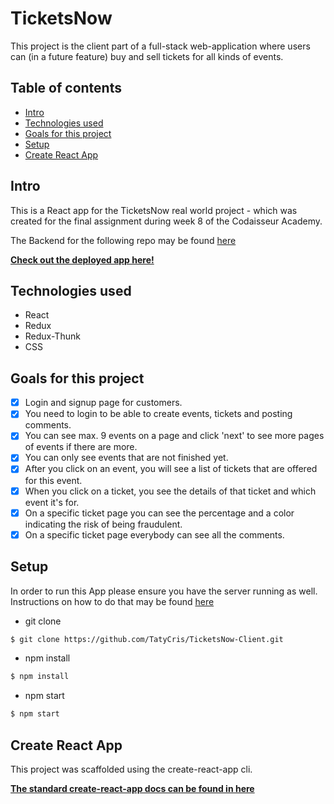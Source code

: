 # TicketsNow
This project is the client part of a full-stack web-application where users can (in a future feature) buy and sell tickets for all kinds of events.

## Table of contents

- [Intro](#Intro)
- [Technologies used](#Technologies-used)
- [Goals for this project](#Goals-for-this-project)
- [Setup](#Setup)
- [Create React App](#Create-React-App)

## Intro
This is a React app for the TicketsNow real world project - which was created for the final assignment during week 8 of the Codaisseur Academy.

The Backend for the following repo may be found [here](https://github.com/TatyCris/TicketsNow-Server)

**[Check out the deployed app here!](https://tickets-now-client.herokuapp.com)**

## Technologies used
- React
- Redux
- Redux-Thunk
- CSS

## Goals for this project
- [x] Login and signup page for customers.
- [x] You need to login to be able to create events, tickets and posting comments.
- [x] You can see max. 9 events on a page and click 'next' to see more pages of events if there are more.
- [x] You can only see events that are not finished yet.
- [x] After you click on an event, you will see a list of tickets that are offered for this event.
- [x] When you click on a ticket, you see the details of that ticket and which event it's for. 
- [x] On a specific ticket page you can see the percentage and a color indicating the risk of being fraudulent.
- [x] On a specific ticket page everybody can see all the comments.

## Setup
In order to run this App please ensure you have the server running as well. 
Instructions on how to do that may be found [here](https://github.com/TatyCris/TicketsNow-Server)

- git clone
```bash
$ git clone https://github.com/TatyCris/TicketsNow-Client.git
```

- npm install
```bash
$ npm install
```

- npm start
```bash
$ npm start
```

## Create React App
This project was scaffolded using the create-react-app cli. 

**[The standard create-react-app docs can be found in here](https://github.com/facebook/create-react-app)**
